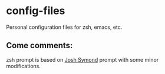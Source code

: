 # config-files
Personal configuration files for zsh, emacs, etc.

## Come comments:
zsh prompt is based on [Josh Symond](http://joshsymonds.com/blog/2014/06/12/shell-awesomeness-with-prezto/) prompt with some minor modifications.
